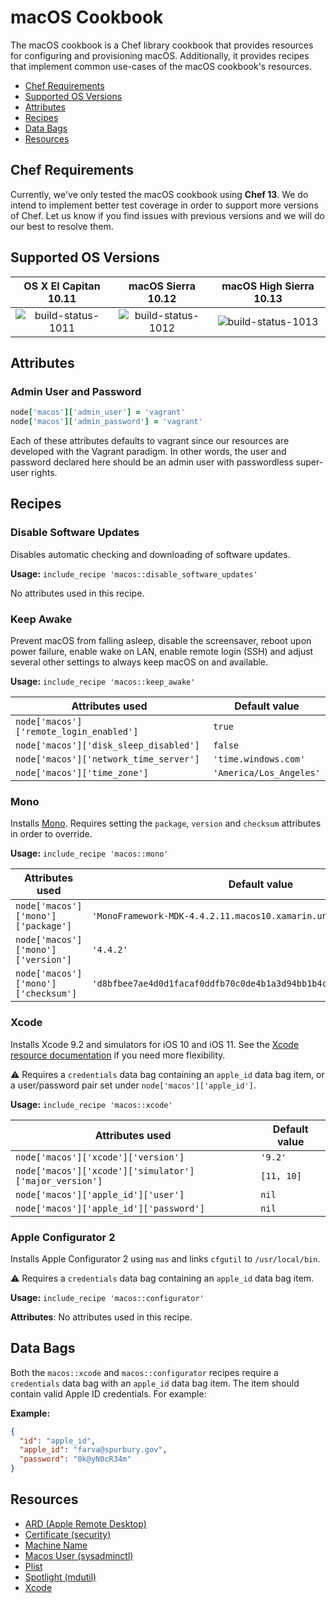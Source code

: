 macOS Cookbook
==============

The macOS cookbook is a Chef library cookbook that provides resources for configuring
and provisioning macOS. Additionally, it provides recipes that implement common
use-cases of the macOS cookbook's resources.

- [Chef Requirements](#chef-requirements)
- [Supported OS Versions](#supported-os-versions)
- [Attributes](#attributes)
- [Recipes](#recipes)
- [Data Bags](#data-bags)
- [Resources](#resources)

Chef Requirements
-----------------

Currently, we've only tested the macOS cookbook using **Chef 13**. We do intend to implement
better test coverage in order to support more versions of Chef. Let us know
if you find issues with previous versions and we will do our best to resolve them.

Supported OS Versions
---------------------

| OS X El Capitan 10.11 | macOS Sierra 10.12 | macOS High Sierra 10.13 |
|:---------------------:|:------------------:|:-----------------------:|
| ![build-status-1011](https://office.visualstudio.com/_apis/public/build/definitions/59d72877-1cea-4eb6-9d06-66716573631a/2302/badge) | ![build-status-1012](https://office.visualstudio.com/_apis/public/build/definitions/59d72877-1cea-4eb6-9d06-66716573631a/2140/badge) | ![build-status-1013](https://office.visualstudio.com/_apis/public/build/definitions/59d72877-1cea-4eb6-9d06-66716573631a/2143/badge) |

Attributes
----------

### Admin User and Password

```ruby
node['macos']['admin_user'] = 'vagrant'
node['macos']['admin_password'] = 'vagrant'
```

Each of these attributes defaults to vagrant since our resources are developed
with the Vagrant paradigm. In other words, the user and password declared here
should be an admin user with passwordless super-user rights.

Recipes
-------

### Disable Software Updates

Disables automatic checking and downloading of software updates.

**Usage:** `include_recipe 'macos::disable_software_updates'`

No attributes used in this recipe.

### Keep Awake

Prevent macOS from falling asleep, disable the screensaver, reboot upon power failure,
enable wake on LAN, enable remote login (SSH) and adjust several other settings
to always keep macOS on and available.

**Usage:** `include_recipe 'macos::keep_awake'`

| Attributes used                         | Default value           |
|-----------------------------------------|-------------------------|
| `node['macos']['remote_login_enabled']` | `true`                  |
| `node['macos']['disk_sleep_disabled']`  | `false`                 |
| `node['macos']['network_time_server']`  | `'time.windows.com'`    |
| `node['macos']['time_zone']`            | `'America/Los_Angeles'` |

### Mono

Installs [Mono](http://www.mono-project.com/docs/about-mono/). Requires setting
the `package`, `version` and `checksum` attributes in order to override.

**Usage:** `include_recipe 'macos::mono'`

| Attributes used                     | Default value                                                        |
|-------------------------------------|----------------------------------------------------------------------|
| `node['macos']['mono']['package']`  | `'MonoFramework-MDK-4.4.2.11.macos10.xamarin.universal.pkg'`         |
| `node['macos']['mono']['version']`  | `'4.4.2'`                                                            |
| `node['macos']['mono']['checksum']` | `'d8bfbee7ae4d0d1facaf0ddfb70c0de4b1a3d94bb1b4c38e8fa4884539f54e23'` |

### Xcode

Installs Xcode 9.2 and simulators for iOS 10 and iOS 11. See the
[Xcode resource documentation](https://github.com/Microsoft/macos-cookbook/blob/master/documentation/resource_xcode.md) if you need
more flexibility.

:warning: Requires a `credentials` data bag containing an `apple_id` data bag item,
or a user/password pair set under `node['macos']['apple_id']`.

**Usage:** `include_recipe 'macos::xcode'`

| Attributes used                                        | Default value |
|--------------------------------------------------------|---------------|
| `node['macos']['xcode']['version']`                    | `'9.2'`       |
| `node['macos']['xcode']['simulator']['major_version']` | `[11, 10]`    |
| `node['macos']['apple_id']['user']`                    | `nil`         |
| `node['macos']['apple_id']['password']`                | `nil`         |

### Apple Configurator 2

Installs Apple Configurator 2 using `mas` and links `cfgutil` to
`/usr/local/bin`.

:warning: Requires a `credentials` data bag containing an `apple_id` data bag item.

**Usage:** `include_recipe 'macos::configurator'`

**Attributes**: No attributes used in this recipe.

Data Bags
---------

Both the `macos::xcode` and `macos::configurator` recipes require a `credentials`
data bag with an `apple_id` data bag item. The item should contain valid Apple ID
credentials. For example:

**Example:**

```json
{
  "id": "apple_id",
  "apple_id": "farva@spurbury.gov",
  "password": "0k@yN0cR34m"
}
```

Resources
---------

- [ARD (Apple Remote Desktop)](https://github.com/Microsoft/macos-cookbook/blob/master/documentation/resource_ard.md)
- [Certificate (security)](https://github.com/Microsoft/macos-cookbook/blob/master/documentation/resource_certificate.md)
- [Machine Name](https://github.com/Microsoft/macos-cookbook/blob/master/documentation/resource_machine_name.md)
- [Macos User (sysadminctl)](https://github.com/Microsoft/macos-cookbook/blob/master/documentation/resource_macos_user.md)
- [Plist](https://github.com/Microsoft/macos-cookbook/blob/master/documentation/resource_plist.md)
- [Spotlight (mdutil)](https://github.com/Microsoft/macos-cookbook/blob/master/documentation/resource_spotlight.md)
- [Xcode](https://github.com/Microsoft/macos-cookbook/blob/master/documentation/resource_xcode.md)
